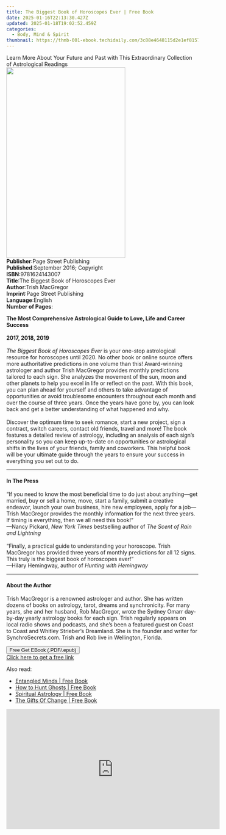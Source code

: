 ```yaml
---
title: The Biggest Book of Horoscopes Ever | Free Book
date: 2025-01-16T22:13:30.427Z
updated: 2025-01-18T19:02:52.459Z
categories:
  - Body, Mind & Spirit
thumbnail: https://thmb-001-ebook.techidaily.com/3c88e4648115d2e1ef8157e9687ddcbd0767dcf38dd1624e2a027a0382104ba7.jpg
---
```

<main id="book-container">
  <div class="flex flex-col">
    <div class="book-brief flex-1 py-6 px-4 sm:p-6 md:py-10 md:px-8">
      <!-- brief-->
      <div class="book-brief-main">
        Learn More About Your Future and Past with This Extraordinary Collection
        of Astrological Readings
      </div>
    </div>
    <div
      class="book-meta-info flex-1 grid gap-4 col-start-1 col-end-3 row-start-1 sm:mb-6 sm:grid-cols-4 lg:gap-6 lg:col-start-2 lg:row-end-6 lg:row-span-6 lg:mb-0"
    >
      <div
        class="book-meta-info-left place-content-center mt-4 p-4 text-sm leading-6 col-start-2 col-span-2 dark:text-slate-400"
      >
        <img
          class="w-full h-500 object-cover rounded-lg sm:h-255 sm:col-span-2 lg:col-span-full"
          src="https://img-001-ebook.techidaily.com/5226bac53fb115f923a7412faadd13c3fb81d0f6c5eb6a6806871f4b0dd7c1d7.jpg"
          alt=""
          width="312"
          height="500"
        />
      </div>
      <div
        class="book-meta-info-right mt-2 col-start-1 row-start-2 col-span-3 self-center"
      >
        <!-- meta data  -->
        <div class="flex flex-col px-4 md:px-8">
          <div class="flex-1">
            <strong>Publisher</strong>:<span class="px-2"
              >Page Street Publishing</span
            >
          </div>
          <div class="flex-1">
            <strong>Published</strong>:<span class="px-2"
              >September 2016; Copyright</span
            >
          </div>
          <div class="flex-1">
            <strong>ISBN</strong>:<span class="px-2">9781624143007</span>
          </div>
          <div class="flex-1">
            <strong>Title</strong>:<span class="px-2"
              >The Biggest Book of Horoscopes Ever</span
            >
          </div>
          <div class="flex-1">
            <strong>Author</strong>:<span class="px-2">Trish MacGregor</span>
          </div>
          <div class="flex-1">
            <strong>Imprint</strong>:<span class="px-2"
              >Page Street Publishing</span
            >
          </div>
          <div class="flex-1">
            <strong>Language</strong>:<span class="px-2">English</span>
          </div>
          <div class="flex-1">
            <strong>Number of Pages</strong>:<span class="px-2"></span>
          </div>
        </div>
      </div>
    </div>
    <div class="book-description flex-1 py-6 px-4 sm:p-6 md:py-10 md:px-8">
      <div class="book-description-main">
        <div accordion-content="" id="description">
          <p>
            <b
              >The Most Comprehensive Astrological Guide to Love, Life and
              Career Success</b
            ><br /><b><br />2017, 2018, 2019</b><br /><br /><i
              >The Biggest Book of Horoscopes Ever </i
            >is your one-stop astrological resource for horoscopes until 2020.
            No other book or online source offers more authoritative predictions
            in one volume than this! Award-winning astrologer and author Trish
            MacGregor provides monthly predictions tailored to each sign. She
            analyzes the movement of the sun, moon and other planets to help you
            excel in life or reflect on the past. With this book, you can plan
            ahead for yourself and others to take advantage of opportunities or
            avoid troublesome encounters throughout each month and over the
            course of three years. Once the years have gone by, you can look
            back and get a better understanding of what happened and why.<br /><br />Discover
            the optimum time to seek romance, start a new project, sign a
            contract, switch careers, contact old friends, travel and more! The
            book features a detailed review of astrology, including an analysis
            of each sign’s personality so you can keep up-to-date on
            opportunities or astrological shifts in the lives of your friends,
            family and coworkers. This helpful book will be your ultimate guide
            through the years to ensure your success in everything you set out
            to do.
          </p>
        </div>
        <div class="accordion-fader"></div>
      </div>
    </div>
    <div class="book-excerpts flex-1 py-6 px-4 sm:p-6 md:py-10 md:px-8">
      <!-- excerpts-->
      <div class="book-excerpts-main">
        <hr />
        <h4 class="placeholder placeholder-heading">
          <span>In The Press</span>
        </h4>
        <p></p>
        <p>
          “If you need to know the most beneficial time to do just about
          anything—get married, buy or sell a home, move, start a family, submit
          a creative endeavor, launch your own business, hire new employees,
          apply for a job—Trish MacGregor provides the monthly information for
          the next three years. If timing is everything, then we all need this
          book!”<br />—Nancy Pickard, <i>New York Times </i>bestselling author
          of <i>The Scent of Rain and Lightning </i><br /><br />“Finally, a
          practical guide to understanding your horoscope. Trish MacGregor has
          provided three years of monthly predictions for all 12 signs. This
          truly is the biggest book of horoscopes ever!”<br />—Hilary Hemingway,
          author of <i>Hunting with Hemingway</i>
        </p>
        <p></p>
      </div>
    </div>
    <div class="book-about-author flex-1 py-6 px-4 sm:p-6 md:py-10 md:px-8">
      <!-- about author-->
      <div class="book-main-author-main">
        <hr />
        <h4 class="placeholder placeholder-heading">
          <span>About the Author</span>
        </h4>
        <p>
          Trish MacGregor is a renowned astrologer and author. She has written
          dozens of books on astrology, tarot, dreams and synchronicity. For
          many years, she and her husband, Rob MacGregor, wrote the Sydney Omarr
          day-by-day yearly astrology books for each sign. Trish regularly
          appears on local radio shows and podcasts, and she’s been a featured
          guest on Coast to Coast and Whitley Strieber’s Dreamland. She is the
          founder and writer for SynchroSecrets.com. Trish and Rob live in
          Wellington, Florida.
        </p>
      </div>
    </div>
    <div class="book-free-get flex-1 py-6 px-4 sm:p-6 md:py-10 md:px-8">
      <button
        id="btn-free-get"
        class="bg-blue-500 hover:bg-blue-700 text-white font-bold py-2 px-4 rounded"
      >
        Free Get EBook (.PDF/.epub)
      </button>
      <div id="countdown-display" class="px-2 text-lg mt-2"></div>
      <a
        id="free-link"
        class="hidden bg-blue-500 hover:bg-blue-700 text-white font-bold py-2 px-4 rounded"
        href="https://www.ebooks.com/en-us/book/2518583/the-biggest-book-of-horoscopes-ever/trish-macgregor/"
        target="_blank"
        >Click here to get a free link</a
      >
    </div>
    <script>
      let countdownTime = 0;
      let countdownInterval = null;
      document
        .getElementById('btn-free-get')
        .addEventListener('click', startCountdown);
      function startCountdown() {
        countdownTime = new Date().getTime() + 60000 * 3;
        countdownInterval = setInterval(updateCountdown, 1000);
        document.getElementById('btn-free-get').disabled = true;
        document
          .getElementById('btn-free-get')
          .classList.add('bg-gray-500', 'cursor-not-allowed');
      }
      function updateCountdown() {
        let currentTime = new Date().getTime();
        let timeLeft = countdownTime - currentTime;
        let secondsLeft = Math.floor(timeLeft / 1000);
        document.getElementById('countdown-display').innerHTML =
          `Remaining time: ${secondsLeft} seconds.`;
        if (secondsLeft <= 0) {
          clearInterval(countdownInterval);
          document.getElementById('btn-free-get').classList.add('hidden');
          document.getElementById('free-link').classList.remove('hidden');
          document.getElementById('countdown-display').innerHTML = '';
        }
      }
    </script>
  </div>
</main>

<ins class="adsbygoogle"
      style="display:block"
      data-ad-client="ca-pub-7571918770474297"
      data-ad-slot="8358498916"
      data-ad-format="auto"
      data-full-width-responsive="true"></ins>
    

<span class="atpl-alsoreadstyle">Also read:</span>
<div><ul>
<li><a href="https://novels-ebooks.techidaily.com/492659-9781439187937-entangled-minds/"><u>Entangled Minds | Free Book</u></a></li>
<li><a href="https://novels-ebooks.techidaily.com/492730-9781439188743-how-to-hunt-ghosts/"><u>How to Hunt Ghosts | Free Book</u></a></li>
<li><a href="https://novels-ebooks.techidaily.com/492815-9781439124208-spiritual-astrology/"><u>Spiritual Astrology | Free Book</u></a></li>
<li><a href="https://novels-ebooks.techidaily.com/492753-9781439116821-the-gifts-of-change/"><u>The Gifts Of Change | Free Book</u></a></li>
</ul></div>

<!-- affiliate ads begin -->
<iframe width="560" height="315" src="https://www.youtube.com/embed/oeSN3u4fO9M?si=Ua3Hzcil6u6akDgY" title="YouTube video player" frameborder="0" allow="accelerometer; autoplay; clipboard-write; encrypted-media; gyroscope; picture-in-picture; web-share" referrerpolicy="strict-origin-when-cross-origin" allowfullscreen></iframe>
<!-- affiliate ads end -->

